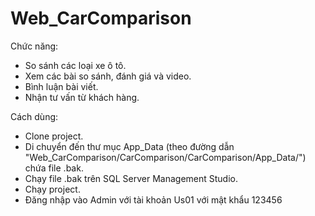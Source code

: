 # Web_CarComparison


Chức năng:
- So sánh các loại xe ô tô.
- Xem các bài so sánh, đánh giá và video.
- Bình luận bài viết.
- Nhận tư vấn từ khách hàng.

Cách dùng:
- Clone project.
- Di chuyển đến thư mục App_Data (theo đường dẫn "Web_CarComparison/CarComparison/CarComparison/App_Data/") chứa file .bak. 
- Chạy file .bak trên SQL Server Management Studio.
- Chạy project.
- Đăng nhập vào Admin với tài khoản Us01 với mật khẩu 123456
